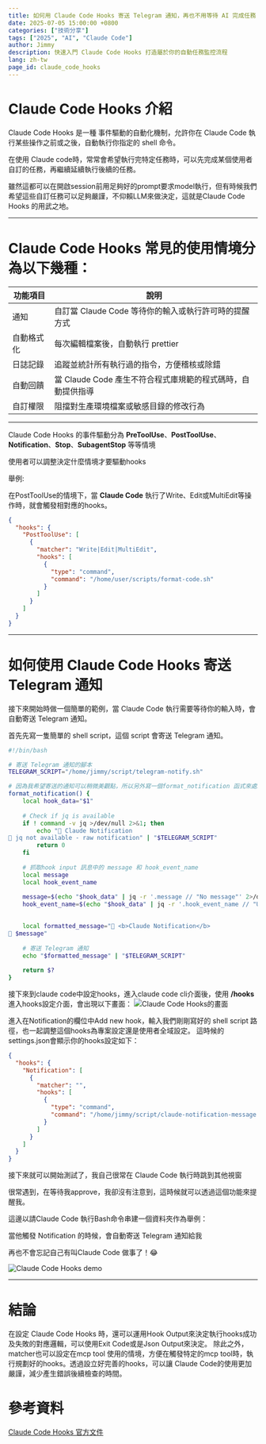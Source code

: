 ```yaml
---
title: 如何用 Claude Code Hooks 寄送 Telegram 通知，再也不用等待 AI 完成任務！
date: 2025-07-05 15:00:00 +0800
categories: ["技術分享"]
tags: ["2025", "AI", "Claude Code"]
author: Jimmy
description: 快速入門 Claude Code Hooks 打造屬於你的自動任務監控流程
lang: zh-tw
page_id: claude_code_hooks
---
```


# Claude Code Hooks 介紹
Claude Code Hooks 是一種 事件驅動的自動化機制，允許你在 Claude Code 執行某些操作之前或之後，自動執行你指定的 shell 命令。

在使用 Claude code時，常常會希望執行完特定任務時，可以先完成某個使用者自訂的任務，再繼續延續執行後續的任務。

雖然這都可以在開啟session前用足夠好的prompt要求model執行，但有時候我們希望這些自訂任務可以足夠嚴謹，不仰賴LLM來做決定，這就是Claude Code Hooks 的用武之地。

---

# Claude Code Hooks 常見的使用情境分為以下幾種：

| 功能項目   | 說明                                                         |
|------------|--------------------------------------------------------------|
| 通知       | 自訂當 Claude Code 等待你的輸入或執行許可時的提醒方式       |
| 自動格式化 | 每次編輯檔案後，自動執行 prettier                            |
| 日誌記錄   | 追蹤並統計所有執行過的指令，方便稽核或除錯                  |
| 自動回饋   | 當 Claude Code 產生不符合程式庫規範的程式碼時，自動提供指導 |
| 自訂權限   | 阻擋對生產環境檔案或敏感目錄的修改行為                       |

---

Claude Code Hooks 的事件驅動分為 **PreToolUse**、**PostToolUse**、**Notification**、**Stop**、**SubagentStop** 等等情境

使用者可以調整決定什麼情境才要驅動hooks

舉例:

在PostToolUse的情境下，當 **Claude Code** 執行了Write、Edit或MultiEdit等操作時，就會觸發相對應的hooks。

```json
{
  "hooks": {
    "PostToolUse": [
      {
        "matcher": "Write|Edit|MultiEdit",
        "hooks": [
          {
            "type": "command",
            "command": "/home/user/scripts/format-code.sh"
          }
        ]
      }
    ]
  }
}
```
---

# 如何使用 Claude Code Hooks 寄送 Telegram 通知

接下來開始時做一個簡單的範例，當 Claude Code 執行需要等待你的輸入時，會自動寄送 Telegram 通知。

首先先寫一隻簡單的 shell script，這個 script 會寄送 Telegram 通知。

```bash
#!/bin/bash

# 寄送 Telegram 通知的腳本
TELEGRAM_SCRIPT="/home/jimmy/script/telegram-notify.sh"

# 因為我希望寄送的通知可以稍微美觀點，所以另外寫一個format_notification 函式來處理通知格式
format_notification() {
    local hook_data="$1"
    
    # Check if jq is available
    if ! command -v jq >/dev/null 2>&1; then
        echo "🤖 Claude Notification
💬 jq not available - raw notification" | "$TELEGRAM_SCRIPT"
        return 0
    fi
    
    # 抓取hook input 訊息中的 message 和 hook_event_name
    local message
    local hook_event_name
    
    message=$(echo "$hook_data" | jq -r '.message // "No message"' 2>/dev/null)
    hook_event_name=$(echo "$hook_data" | jq -r '.hook_event_name // "Unknown"' 2>/dev/null)
    

    local formatted_message="🤖 <b>Claude Notification</b>
💬 $message"
    
    # 寄送 Telegram 通知
    echo "$formatted_message" | "$TELEGRAM_SCRIPT"
    
    return $?
}

```
接下來到claude code中設定hooks，進入claude code cli介面後，使用 **/hooks** 進入hooks設定介面，會出現以下畫面：
![Claude Code Hooks的畫面](/img/posts/claude_code_hooks.webp)

進入在Notification的欄位中Add new hook，輸入我們剛剛寫好的 shell script 路徑，也一起調整這個hooks為專案設定還是使用者全域設定。
這時候的settings.json會顯示你的hooks設定如下：

```json
{
  "hooks": {
    "Notification": [
      {
        "matcher": "",
        "hooks": [
          {
            "type": "command",
            "command": "/home/jimmy/script/claude-notification-message.sh"
          }
        ]
      }
    ]
  }
}
```

接下來就可以開始測試了，我自己很常在 Claude Code 執行時跳到其他視窗

很常遇到，在等待我approve，我卻沒有注意到，這時候就可以透過這個功能來提醒我。

這邊以請Claude Code 執行Bash命令串建一個資料夾作為舉例：

當他觸發 Notification 的時候，會自動寄送 Telegram 通知給我

再也不會忘記自己有叫Claude Code 做事了！😂


![Claude Code Hooks demo](/img/posts/claude_code_hooks_demo_2.webp)

---

# 結論
在設定 Claude Code Hooks 時，還可以運用Hook Output來決定執行hooks成功及失敗的對應邏輯，可以使用Exit Code或是Json Output來決定。
除此之外，matcher也可以設定在mcp tool 使用的情境，方便在觸發特定的mcp tool時，執行規劃好的hooks。透過設立好完善的hooks，可以讓
Claude Code的使用更加嚴謹，減少產生錯誤後續檢查的時間。

# 參考資料

[Claude Code Hooks 官方文件](https://docs.anthropic.com/en/docs/claude-code/hooks)
